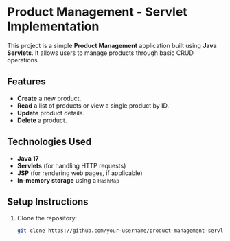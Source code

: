 # Product Management - Servlet Implementation

This project is a simple **Product Management** application built using **Java Servlets**. It allows users to manage products through basic CRUD operations.

## Features

- **Create** a new product.
- **Read** a list of products or view a single product by ID.
- **Update** product details.
- **Delete** a product.

## Technologies Used

- **Java 17**
- **Servlets** (for handling HTTP requests)
- **JSP** (for rendering web pages, if applicable)
- **In-memory storage** using a `HashMap`

## Setup Instructions

1. Clone the repository:
   ```bash
   git clone https://github.com/your-username/product-management-servlet.git
